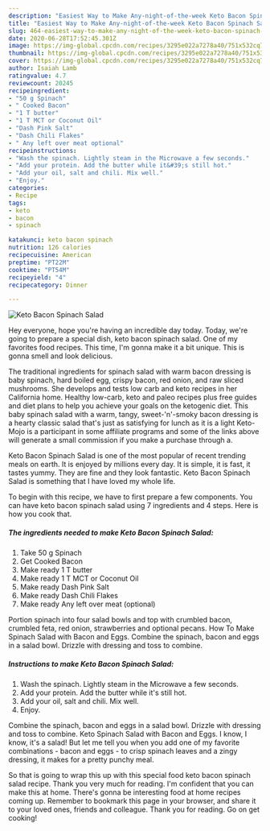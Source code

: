 ```yaml
---
description: "Easiest Way to Make Any-night-of-the-week Keto Bacon Spinach Salad"
title: "Easiest Way to Make Any-night-of-the-week Keto Bacon Spinach Salad"
slug: 464-easiest-way-to-make-any-night-of-the-week-keto-bacon-spinach-salad
date: 2020-06-28T17:52:45.301Z
image: https://img-global.cpcdn.com/recipes/3295e022a7278a40/751x532cq70/keto-bacon-spinach-salad-recipe-main-photo.jpg
thumbnail: https://img-global.cpcdn.com/recipes/3295e022a7278a40/751x532cq70/keto-bacon-spinach-salad-recipe-main-photo.jpg
cover: https://img-global.cpcdn.com/recipes/3295e022a7278a40/751x532cq70/keto-bacon-spinach-salad-recipe-main-photo.jpg
author: Isaiah Lamb
ratingvalue: 4.7
reviewcount: 20245
recipeingredient:
- "50 g Spinach"
- " Cooked Bacon"
- "1 T butter"
- "1 T MCT or Coconut Oil"
- "Dash Pink Salt"
- "Dash Chili Flakes"
- " Any left over meat optional"
recipeinstructions:
- "Wash the spinach. Lightly steam in the Microwave a few seconds."
- "Add your protein. Add the butter while it&#39;s still hot."
- "Add your oil, salt and chili. Mix well."
- "Enjoy."
categories:
- Recipe
tags:
- keto
- bacon
- spinach

katakunci: keto bacon spinach 
nutrition: 126 calories
recipecuisine: American
preptime: "PT22M"
cooktime: "PT54M"
recipeyield: "4"
recipecategory: Dinner

---
```



![Keto Bacon Spinach Salad](https://img-global.cpcdn.com/recipes/3295e022a7278a40/751x532cq70/keto-bacon-spinach-salad-recipe-main-photo.jpg)

Hey everyone, hope you're having an incredible day today. Today, we're going to prepare a special dish, keto bacon spinach salad. One of my favorites food recipes. This time, I'm gonna make it a bit unique. This is gonna smell and look delicious.

The traditional ingredients for spinach salad with warm bacon dressing is baby spinach, hard boiled egg, crispy bacon, red onion, and raw sliced mushrooms. She develops and tests low carb and keto recipes in her California home. Healthy low-carb, keto and paleo recipes plus free guides and diet plans to help you achieve your goals on the ketogenic diet. This baby spinach salad with a warm, tangy, sweet-&#39;n&#39;-smoky bacon dressing is a hearty classic salad that&#39;s just as satisfying for lunch as it is a light Keto-Mojo is a participant in some affiliate programs and some of the links above will generate a small commission if you make a purchase through a.

Keto Bacon Spinach Salad is one of the most popular of recent trending meals on earth. It is enjoyed by millions every day. It is simple, it is fast, it tastes yummy. They are fine and they look fantastic. Keto Bacon Spinach Salad is something that I have loved my whole life.


To begin with this recipe, we have to first prepare a few components. You can have keto bacon spinach salad using 7 ingredients and 4 steps. Here is how you cook that.

<!--inarticleads1-->

##### The ingredients needed to make Keto Bacon Spinach Salad:

1. Take 50 g Spinach
1. Get  Cooked Bacon
1. Make ready 1 T butter
1. Make ready 1 T MCT or Coconut Oil
1. Make ready Dash Pink Salt
1. Make ready Dash Chili Flakes
1. Make ready  Any left over meat (optional)


Portion spinach into four salad bowls and top with crumbled bacon, crumbled feta, red onion, strawberries and optional pecans. How To Make Spinach Salad with Bacon and Eggs. Combine the spinach, bacon and eggs in a salad bowl. Drizzle with dressing and toss to combine. 

<!--inarticleads2-->

##### Instructions to make Keto Bacon Spinach Salad:

1. Wash the spinach. Lightly steam in the Microwave a few seconds.
1. Add your protein. Add the butter while it&#39;s still hot.
1. Add your oil, salt and chili. Mix well.
1. Enjoy.


Combine the spinach, bacon and eggs in a salad bowl. Drizzle with dressing and toss to combine. Keto Spinach Salad with Bacon and Eggs. I know, I know, it&#39;s a salad! But let me tell you when you add one of my favorite combinations - bacon and eggs - to crisp spinach leaves and a zingy dressing, it makes for a pretty punchy meal. 

So that is going to wrap this up with this special food keto bacon spinach salad recipe. Thank you very much for reading. I'm confident that you can make this at home. There's gonna be interesting food at home recipes coming up. Remember to bookmark this page in your browser, and share it to your loved ones, friends and colleague. Thank you for reading. Go on get cooking!
